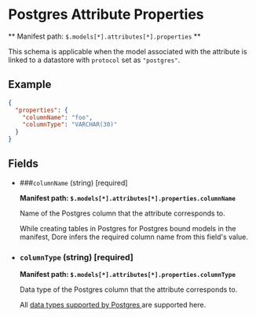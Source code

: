 # Postgres Attribute Properties

** Manifest path: `$.models[*].attributes[*].properties` **

This schema is applicable when the model associated with the attribute is linked to a datastore with  `protocol` set 
as `"postgres"`.


## Example

```json title="Postgres Attribute properties example"
{
  "properties": {
    "columnName": "foo",
    "columnType": "VARCHAR(30)"
  }
}
```

## Fields

* ###`columnName` (string) [required]

    **Manifest path: `$.models[*].attributes[*].properties.columnName`**

    Name of the Postgres column that the attribute corresponds to.
    
    While creating tables in Postgres for Postgres bound models in the manifest,
    Dore infers the required column name from this field's value.

* ### `columnType` (string) [required]

    **Manifest path: `$.models[*].attributes[*].properties.columnType`**

    Data type of the Postgres column that the attribute corresponds to.
    
    All 
    <a target="_blank" href="https://www.postgresql.org/docs/current/datatype.html">
    data types supported by Postgres
    </a> 
    are supported here.
